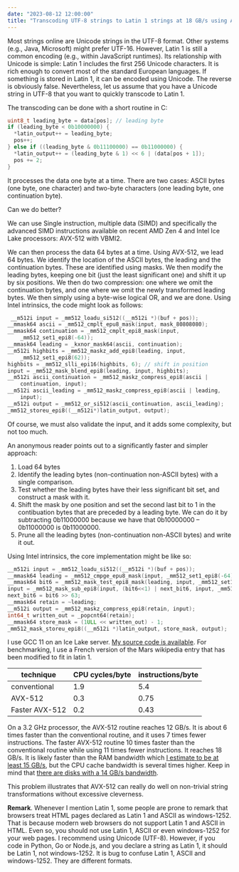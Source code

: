 ```yaml
---
date: "2023-08-12 12:00:00"
title: "Transcoding UTF-8 strings to Latin 1 strings at 18 GB/s using AVX-512"
---
```




Most strings online are Unicode strings in the UTF-8 format. Other systems (e.g., Java, Microsoft) might prefer UTF-16. However, Latin 1 is still a common encoding (e.g., within JavaScript runtimes). Its relationship with Unicode is simple: Latin 1 includes the first 256 Unicode characters. It is rich enough to convert most of the standard European languages. If something is stored in Latin 1, it can be encoded using Unicode. The reverse is obviously false. Nevertheless, let us assume that you have a Unicode string in UTF-8 that you want to quickly transcode to Latin 1.

The transcoding can be done with a short routine in C:
```C
uint8_t leading_byte = data[pos]; // leading byte
if (leading_byte < 0b10000000) {
  *latin_output++ = leading_byte;
  pos++;
} else if ((leading_byte & 0b11100000) == 0b11000000) {
  *latin_output++ = (leading_byte & 1) << 6 | (data[pos + 1]);
  pos += 2;
}
```


It processes the data one byte at a time. There are two cases: ASCII bytes (one byte, one character) and two-byte characters (one leading byte, one continuation byte).

Can we do better?

We can use Single instruction, multiple data (SIMD) and specifically the advanced  SIMD instructions available on recent AMD Zen 4 and Intel Ice Lake processors: AVX-512 with VBMI2.

We can then process the data 64 bytes at a time. Using AVX-512, we lead 64 bytes. We identify the location of the ASCII bytes, the leading and the continuation bytes. These are identified using masks. We then modify the leading bytes, keeping one bit (just the least significant one) and shift it up by six positions. We then do two compression: one where we omit the continuation bytes, and one where we omit the newly transformed leading bytes. We then simply using a byte-wise logical OR, and we are done. Using Intel intrinsics, the code might look as follows:
```C
 __m512i input = _mm512_loadu_si512((__m512i *)(buf + pos));
__mmask64 ascii = _mm512_cmplt_epu8_mask(input, mask_80808080);
__mmask64 continuation = _mm512_cmplt_epi8_mask(input,
    _mm512_set1_epi8(-64));
__mmask64 leading = _kxnor_mask64(ascii, continuation);
__m512i highbits = _mm512_maskz_add_epi8(leading, input,
    _mm512_set1_epi8(62));
highbits = _mm512_slli_epi16(highbits, 6); // shift in position
input = _mm512_mask_blend_epi8(leading, input, highbits);
__m512i ascii_continuation = _mm512_maskz_compress_epi8(ascii |
    continuation, input);
__m512i ascii_leading = _mm512_maskz_compress_epi8(ascii | leading,
    input);
__m512i output = _mm512_or_si512(ascii_continuation, ascii_leading);
_mm512_storeu_epi8((__m512i*)latin_output, output);

```


Of course, we must also validate the input, and it adds some complexity, but not too much.

An anonymous reader points out to a significantly faster and simpler approach:

1. Load 64 bytes
1. Identify the leading bytes (non-continuation non-ASCII bytes) with a single comparison.
1. Test whether the leading bytes have their less significant bit set, and construct a mask with it.
1. Shift the mask by one position and set the second last bit to 1 in the contibuation bytes that are preceded by a leading byte. We can do it by subtracting 0b11000000 because we have that 0b10000000 &#8211; 0b11000000 is 0b11000000.
1. Prune all the leading bytes (non-continuation non-ASCII bytes) and write it out.


Using Intel intrinsics, the core implementation might be like so:
```C
__m512i input = _mm512_loadu_si512((__m512i *)(buf + pos));
__mmask64 leading = _mm512_cmpge_epu8_mask(input, _mm512_set1_epi8(-64));
__mmask64 bit6 = _mm512_mask_test_epi8_mask(leading, input, _mm512_set1_epi8(1));
input = _mm512_mask_sub_epi8(input, (bit6<<1) | next_bit6, input, _mm512_set1_epi8(-64));
next_bit6 = bit6 >> 63;
__mmask64 retain = ~leading;
__m512i output = _mm512_maskz_compress_epi8(retain, input);
int64_t written_out = _popcnt64(retain);
__mmask64 store_mask = (1ULL << written_out) - 1;
_mm512_mask_storeu_epi8((__m512i *)latin_output, store_mask, output);

```


I use GCC 11 on an Ice Lake server. [My source code is available](https://github.com/lemire/Code-used-on-Daniel-Lemire-s-blog/tree/master/2023/08/11). For benchmarking, I use a French version of the Mars wikipedia entry that has been modified to fit in latin 1.

technique                |CPU cycles/byte          |instructions/byte        |
-------------------------|-------------------------|-------------------------|
conventional             |1.9                      |5.4                      |
AVX-512                  |0.3                      |0.75                     |
Faster AVX-512           |0.2                      |0.43                     |


On a 3.2 GHz processor, the AVX-512 routine reaches 12 GB/s. It is about 6 times faster than the conventional routine, and it uses 7 times fewer instructions. The faster AVX-512 routine 10 times faster than the conventional routine while using 11 times fewer instructions. It reaches 18 GB/s. It is likely faster than the RAM bandwidth which  [I estimate to be at least 15 GB/s](https://www.cs.virginia.edu/stream/ref.html), but the CPU cache bandwidth is several times higher. Keep in mind that [there are disks with a 14 GB/s bandwidth](https://www.tomshardware.com/news/phison-demos-ps5026-e26-max14um-gen5-ssd-with-a-14-gbs-read-speed).

This problem illustrates that AVX-512 can really do well on non-trivial string transformations without excessive cleverness.

__Remark__. Whenever I mention Latin 1, some people are prone to remark that browsers treat HTML pages declared as Latin 1 and ASCII as windows-1252. That is because modern web browsers do not support Latin 1 and ASCII in HTML. Even so, you should not use Latin 1, ASCII or even windows-1252 for your web pages. I recommend using Unicode (UTF-8). However, if you code in Python, Go or Node.js, and you declare a string as Latin 1, it should be Latin 1, not windows-1252. It is bug to confuse Latin 1, ASCII and windows-1252. They are different formats.

